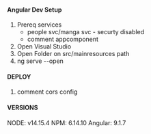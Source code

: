 #### Angular Dev Setup  
1. Prereq services
   - people svc/manga svc - securty disabled
   - comment appcomponent
2. Open Visual Studio
3. Open Folder on src/mainresources path
4. ng serve --open

#### DEPLOY  
1. comment cors config


#### VERSIONS
NODE:  v14.15.4
NPM: 6.14.10
Angular: 9.1.7
